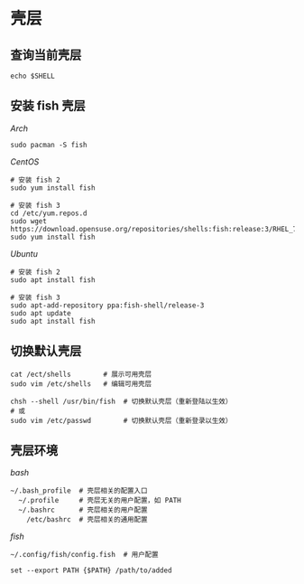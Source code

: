 # 壳层

## 查询当前壳层

```shell script
echo $SHELL
```

## 安装 fish 壳层

*Arch*
```shell script
sudo pacman -S fish
```

*CentOS*
```shell script
# 安装 fish 2
sudo yum install fish

# 安装 fish 3
cd /etc/yum.repos.d
sudo wget https://download.opensuse.org/repositories/shells:fish:release:3/RHEL_7/shells:fish:release:3.repo
sudo yum install fish
```

*Ubuntu*
```shell script
# 安装 fish 2
sudo apt install fish

# 安装 fish 3
sudo apt-add-repository ppa:fish-shell/release-3
sudo apt update
sudo apt install fish
```

## 切换默认壳层

```shell script
cat /ect/shells        # 展示可用壳层
sudo vim /etc/shells   # 编辑可用壳层

chsh --shell /usr/bin/fish  # 切换默认壳层（重新登陆以生效）
# 或
sudo vim /etc/passwd        # 切换默认壳层（重新登录以生效）
```

## 壳层环境

*bash*
```shell script
~/.bash_profile  # 壳层相关的配置入口
  ~/.profile     # 壳层无关的用户配置，如 PATH
  ~/.bashrc      # 壳层相关的用户配置
    /etc/bashrc  # 壳层相关的通用配置
```

*fish*
```shell script
~/.config/fish/config.fish  # 用户配置

set --export PATH {$PATH} /path/to/added
```
